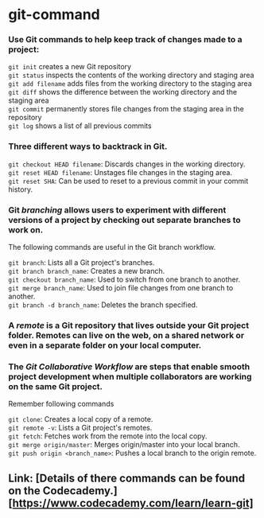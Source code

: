 # git-command  

### Use Git commands to help keep track of changes made to a project:  
`git init` creates a new Git repository  
`git status` inspects the contents of the working directory and staging area  
`git add filename` adds files from the working directory to the staging area  
`git diff` shows the difference between the working directory and the staging area  
`git commit` permanently stores file changes from the staging area in the repository  
`git log` shows a list of all previous commits  

### Three different ways to backtrack in Git.  
`git checkout HEAD filename`: Discards changes in the working directory.   
`git reset HEAD filename`: Unstages file changes in the staging area.  
`git reset SHA`: Can be used to reset to a previous commit in your commit history.  

### Git _branching_ allows users to experiment with different versions of a project by checking out separate branches to work on.

The following commands are useful in the Git branch workflow.

`git branch`: Lists all a Git project's branches.  
`git branch branch_name`: Creates a new branch.  
`git checkout branch_name`: Used to switch from one branch to another.  
`git merge branch_name`: Used to join file changes from one branch to another.  
`git branch -d branch_name`: Deletes the branch specified.  

### A _remote_ is a Git repository that lives outside your Git project folder. Remotes can live on the web, on a shared network or even in a separate folder on your local computer.
### The _Git Collaborative Workflow_ are steps that enable smooth project development when multiple collaborators are working on the same Git project.

Remember following commands

`git clone`: Creates a local copy of a remote.  
`git remote -v`: Lists a Git project's remotes.  
`git fetch`: Fetches work from the remote into the local copy.  
`git merge origin/master`: Merges origin/master into your local branch.  
`git push origin <branch_name>`: Pushes a local branch to the origin remote.  

## Link: [Details of there commands can be found on the Codecademy.][https://www.codecademy.com/learn/learn-git] 
